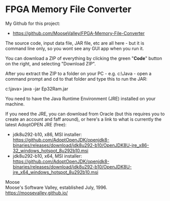 # FPGA Memory File Converter

My Github for this project:
* https://github.com/MooseValley/FPGA-Memory-File-Converter

The source code, input data file, JAR file, etc are all here - but it is command line only, so you wont see any GUI app when you run it.

You can download a ZIP of everything by clicking the green "**Code**" button on the right, and selecting "Download ZIP".

After you extract the ZIP to a folder on your PC - e.g. c:\Java - open a command prompt and cd to that folder and type this to run the JAR:

c:\java>  java -jar Ep32Ram.jar

You need to have the Java Runtime Environment (JRE) installed on your machine.

If you need the JRE, you can download from Oracle (but this requires you to create an account and faff around),
or here's a link to what is currently the latest AdoptOPEN JRE (free):
* jdk8u292-b10, x86, MSI installer: https://github.com/AdoptOpenJDK/openjdk8-binaries/releases/download/jdk8u292-b10/OpenJDK8U-jre_x86-32_windows_hotspot_8u292b10.msi
* jdk8u292-b10, x64, MSI installer: https://github.com/AdoptOpenJDK/openjdk8-binaries/releases/download/jdk8u292-b10/OpenJDK8U-jre_x64_windows_hotspot_8u292b10.msi

Moose
<br>Moose's Software Valley, established July, 1996.
<br>https://moosevalley.github.io/
